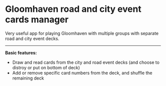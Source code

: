 # Gloomhaven road and city event cards manager
Very useful app for playing Gloomhaven with multiple groups with separate road and city event decks.

---

**Basic features:**
- Draw and read cards from the city and road event decks (and choose to distroy or put on bottom of deck)
- Add or remove specific card numbers from the deck, and shuffle the remaining deck
